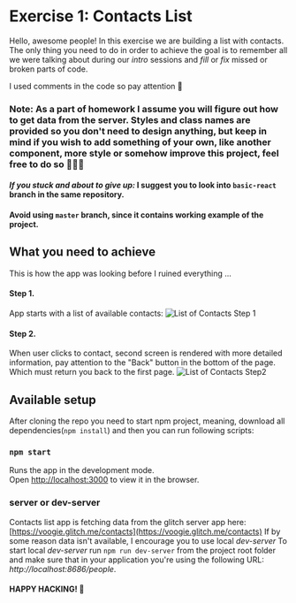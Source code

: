 # Exercise 1: Contacts List
Hello, awesome people! In this exercise we are building a list with contacts. The only thing you need to do in order to achieve the goal is to remember all we were talking about during our _intro_ sessions and *fill* or *fix* missed or broken parts of code. 

I used comments in the code so pay attention 👀 

### Note: As a part of homework I assume you will figure out how to get data from the server. Styles and class names are provided so you don't need to design anything, but keep in mind if you wish to add something of your own, like another component, more style or somehow improve this project, feel free to do so 🎉🎉🎉
#### *If you stuck and about to give up:* I suggest you to look into `basic-react` branch in the same repository.
#### Avoid using `master` branch, since it contains working example of the project.

## What you need to achieve
This is how the app was looking before I ruined everything ...

#### Step 1.  
App starts with a list of available contacts:
![List of Contacts Step 1](https://raw.githubusercontent.com/voogieJames/react-101/exercise1/snapshots/step1.png)

#### Step 2. 
When user clicks to contact, second screen is rendered with more detailed information, pay attention to the "Back" button in the bottom of the page. Which must return you back to the first page.
![List of Contacts Step2](https://raw.githubusercontent.com/voogieJames/react-101/exercise1/snapshots/step2.png)


## Available setup

After cloning the repo you need to start npm project, meaning, download all dependencies(`npm install`) and then you can run following scripts:

### `npm start`

Runs the app in the development mode.<br>
Open [http://localhost:3000](http://localhost:3000) to view it in the browser.

### server or dev-server

Contacts list app is fetching data from the glitch server app here: [https://voogie.glitch.me/contacts](https://voogie.glitch.me/contacts)
If by some reason data isn't available, I encourage you to use local *dev-server*
To start local *dev-server* run `npm run dev-server` from the project root folder and make sure that in your application
you're using the following URL: *http://localhost:8686/people*.

#### HAPPY HACKING! 🙌
